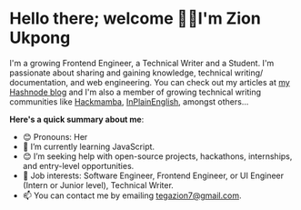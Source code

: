 # Hello there; welcome 👋🏾I'm Zion Ukpong

I'm a growing Frontend Engineer, a Technical Writer and a Student. I'm passionate about sharing and gaining knowledge, technical writing/ documentation, and web engineering. You can check out my articles at [my Hashnode blog](https://techgirltega.hashnode.dev/ ) and I'm also a member of growing technical writing communities like [Hackmamba](https://hackmamba.io/), [InPlainEnglish](https://plainenglish.io/), amongst others...

**Here's a quick summary about me**:

- 😊 Pronouns: Her
- 🌱 I’m currently learning JavaScript.
- 😊 I’m seeking help with open-source projects, hackathons, internships, and entry-level opportunities.
- 💼 Job interests: Software Engineer, Frontend Engineer, or UI Engineer (Intern or Junior level), Technical Writer.
- 📫 You can contact me by emailing tegazion7@gmail.com.





